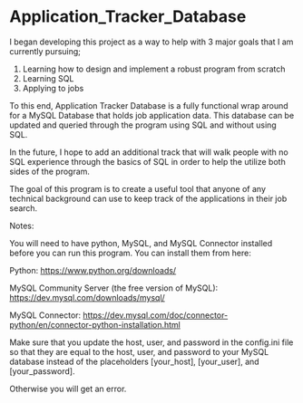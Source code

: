 # Application_Tracker_Database

I began developing this project as a way to help with 3 major goals that I am currently pursuing; 
1. Learning how to design and implement a robust program from scratch
2. Learning SQL
3. Applying to jobs

To this end, Application Tracker Database is a fully functional wrap around for a MySQL Database that holds job application data. 
This database can be updated and queried through the program using SQL and without using SQL.

In the future, I hope to add an additional track that will walk people with no SQL experience through the basics of SQL in order 
to help the utilize both sides of the program. 

The goal of this program is to create a useful tool that anyone of any technical background can use to keep track of the applications 
in their job search.

Notes: 

You will need to have python, MySQL, and MySQL Connector installed before you can run this program. 
You can install them from here:

Python: 
https://www.python.org/downloads/

MySQL Community Server (the free version of MySQL):
https://dev.mysql.com/downloads/mysql/

MySQL Connector:
https://dev.mysql.com/doc/connector-python/en/connector-python-installation.html

Make sure that you update the host, user, and password in the config.ini file 
so that they are equal to the host, user, and password to your MySQL database 
instead of the placeholders [your_host], [your_user], and [your_password].

Otherwise you will get an error.
